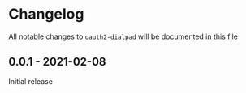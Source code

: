 # Changelog
All notable changes to `oauth2-dialpad` will be documented in this file

## 0.0.1 - 2021-02-08
Initial release